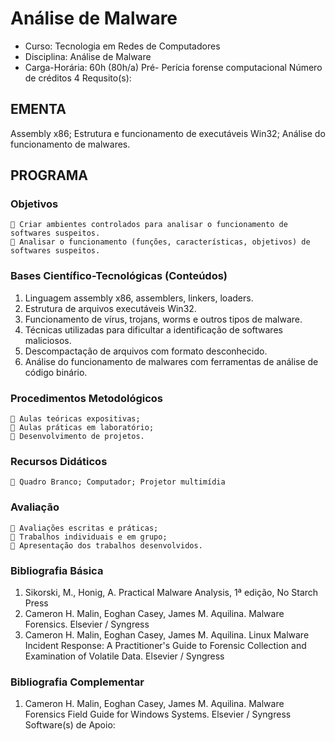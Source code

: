 # Análise de Malware 


* Curso: Tecnologia em Redes de Computadores
* Disciplina: Análise de Malware                                            
* Carga-Horária: 60h (80h/a)
          Pré-
                Perícia forense computacional                           Número de créditos 4
   Requsito(s):

## EMENTA
Assembly x86; Estrutura e funcionamento de executáveis Win32; Análise do funcionamento de
malwares.

## PROGRAMA
### Objetivos
     Criar ambientes controlados para analisar o funcionamento de softwares suspeitos.
     Analisar o funcionamento (funções, características, objetivos) de softwares suspeitos.
### Bases Científico-Tecnológicas (Conteúdos)
1. Linguagem assembly x86, assemblers, linkers, loaders.
2. Estrutura de arquivos executáveis Win32.
3. Funcionamento de vírus, trojans, worms e outros tipos de malware.
4. Técnicas utilizadas para dificultar a identificação de softwares maliciosos.
5. Descompactação de arquivos com formato desconhecido.
6. Análise do funcionamento de malwares com ferramentas de análise de código binário.
### Procedimentos Metodológicos
     Aulas teóricas expositivas;
     Aulas práticas em laboratório;
     Desenvolvimento de projetos.
### Recursos Didáticos
     Quadro Branco; Computador; Projetor multimídia
### Avaliação
     Avaliações escritas e práticas;
     Trabalhos individuais e em grupo;
     Apresentação dos trabalhos desenvolvidos.
### Bibliografia Básica
1. Sikorski, M., Honig, A. Practical Malware Analysis, 1ª edição, No Starch Press
2. Cameron H. Malin, Eoghan Casey, James M. Aquilina. Malware Forensics. Elsevier / Syngress
3. Cameron H. Malin, Eoghan Casey, James M. Aquilina. Linux Malware Incident Response: A
Practitioner's Guide to Forensic Collection and Examination of Volatile Data. Elsevier / Syngress
### Bibliografia Complementar
1. Cameron H. Malin, Eoghan Casey, James M. Aquilina. Malware Forensics Field Guide for
Windows Systems. Elsevier / Syngress
                                           Software(s) de Apoio:

